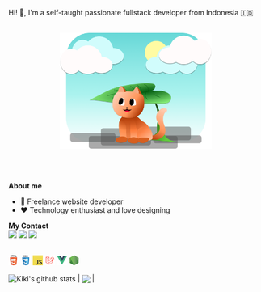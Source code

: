 Hi! 👋, I'm a self-taught passionate fullstack developer from Indonesia 🇮🇩
<br><br>
<p align=center><img src="./img/Group 6.png" width=300></p>
<br><br>

**About me**

- 💼 Freelance website developer
- ❤ Technology enthusiast and love designing

**My Contact**<br>
<a href="https://www.linkedin.com/in/rizki-mahjati/" target="_blank"><img src="https://img.shields.io/badge/-LinkedIn-%230077B5?style=for-the-badge&logo=linkedin&logoColor=white"></a>
<a href="[https://www.instagram.com/rmph138]" target="_blank"><img src="https://img.shields.io/badge/-Instagram-%23E4405F?style=for-the-badge&logo=instagram&logoColor=white" target="_blank"></a>
  <a href = "mailto: rizkimahjati845@gmail.com"><img src="https://img.shields.io/badge/-Gmail-%23333?style=for-the-badge&logo=gmail&logoColor=white" target="_blank"></a>
  <br><br>

<code><img height="20" alt="javascript" src="https://raw.githubusercontent.com/github/explore/80688e429a7d4ef2fca1e82350fe8e3517d3494d/topics/html/html.png"></code>
<code><img height="20" alt="javascript" src="https://raw.githubusercontent.com/github/explore/80688e429a7d4ef2fca1e82350fe8e3517d3494d/topics/css/css.png"></code>
<code><img height="20" alt="javascript" src="https://raw.githubusercontent.com/github/explore/80688e429a7d4ef2fca1e82350fe8e3517d3494d/topics/javascript/javascript.png"></code>
<code><img height="20" alt="laravel" src="https://raw.githubusercontent.com/github/explore/80688e429a7d4ef2fca1e82350fe8e3517d3494d/topics/laravel/laravel.png"></code>
<code><img height="20" alt="vue" src="https://raw.githubusercontent.com/github/explore/80688e429a7d4ef2fca1e82350fe8e3517d3494d/topics/vue/vue.png"></code>
<code><img height="20" alt="nodejs" src="https://raw.githubusercontent.com/github/explore/80688e429a7d4ef2fca1e82350fe8e3517d3494d/topics/nodejs/nodejs.png"></code> 

<img align="center" src="https://readme-template-kappa.vercel.app/api?username=ki-ki13&show_icons=true&include_all_commits=true&theme=buefy&hide_border=true/&rank_icon=github" alt="Kiki's github stats" /> | <img align="center" src="https://readme-template-kappa.vercel.app/api/top-langs/?username=ki-ki13&layout=compact&theme=buefy&hide_border=true" /> |
